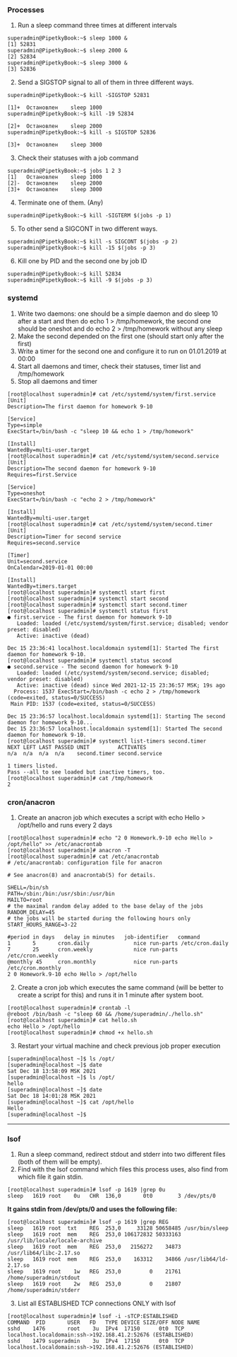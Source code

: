 ### Processes
1. Run a sleep command three times at different intervals
```
superadmin@PipetkyBook:~$ sleep 1000 &
[1] 52831
superadmin@PipetkyBook:~$ sleep 2000 &
[2] 52834
superadmin@PipetkyBook:~$ sleep 3000 &
[3] 52836
```
2. Send a SIGSTOP signal to all of them in three different ways.
```
superadmin@PipetkyBook:~$ kill -SIGSTOP 52831

[1]+  Остановлен    sleep 1000
superadmin@PipetkyBook:~$ kill -19 52834

[2]+  Остановлен    sleep 2000
superadmin@PipetkyBook:~$ kill -s SIGSTOP 52836

[3]+  Остановлен    sleep 3000
```
3. Check their statuses with a job command
```
superadmin@PipetkyBook:~$ jobs 1 2 3
[1]   Остановлен    sleep 1000
[2]-  Остановлен    sleep 2000
[3]+  Остановлен    sleep 3000
```
4. Terminate one of them. (Any)
```
superadmin@PipetkyBook:~$ kill -SIGTERM $(jobs -p 1)
```
5. To other send a SIGCONT in two different ways.
```
superadmin@PipetkyBook:~$ kill -s SIGCONT $(jobs -p 2)
superadmin@PipetkyBook:~$ kill -15 $(jobs -p 3)

```
6. Kill one by PID and the second one by job ID
```
superadmin@PipetkyBook:~$ kill 52834
superadmin@PipetkyBook:~$ kill -9 $(jobs -p 3)
```
### systemd
1. Write two daemons: one should be a simple daemon and do sleep 10 after a start and 
then do echo 1 > /tmp/homework, the second one should be oneshot and do echo 2 > 
/tmp/homework without any sleep
2. Make the second depended on the first one (should start only after the first)
3. Write a timer for the second one and configure it to run on 01.01.2019 at 00:00
4. Start all daemons and timer, check their statuses, timer list and /tmp/homework
5. Stop all daemons and timer
```
[root@localhost superadmin]# cat /etc/systemd/system/first.service 
[Unit]
Description=The first daemon for homework 9-10

[Service]
Type=simple
ExecStart=/bin/bash -c "sleep 10 && echo 1 > /tmp/homework"

[Install]
WantedBy=multi-user.target
[root@localhost superadmin]# cat /etc/systemd/system/second.service 
[Unit]
Description=The second daemon for homework 9-10
Requires=first.Service

[Service]
Type=oneshot
ExecStart=/bin/bash -c "echo 2 > /tmp/homework"

[Install]
WantedBy=multi-user.target
[root@localhost superadmin]# cat /etc/systemd/system/second.timer 
[Unit]
Description=Timer for second service
Requires=second.service

[Timer]
Unit=second.service
OnCalendar=2019-01-01 00:00

[Install]
WantedBy=timers.target
[root@localhost superadmin]# systemctl start first
[root@localhost superadmin]# systemctl start second
[root@localhost superadmin]# systemctl start second.timer
[root@localhost superadmin]# systemctl status first
● first.service - The first daemon for homework 9-10
   Loaded: loaded (/etc/systemd/system/first.service; disabled; vendor preset: disabled)
   Active: inactive (dead)

Dec 15 23:36:41 localhost.localdomain systemd[1]: Started The first daemon for homework 9-10.
[root@localhost superadmin]# systemctl status second
● second.service - The second daemon for homework 9-10
   Loaded: loaded (/etc/systemd/system/second.service; disabled; vendor preset: disabled)
   Active: inactive (dead) since Wed 2021-12-15 23:36:57 MSK; 19s ago
  Process: 1537 ExecStart=/bin/bash -c echo 2 > /tmp/homework (code=exited, status=0/SUCCESS)
 Main PID: 1537 (code=exited, status=0/SUCCESS)

Dec 15 23:36:57 localhost.localdomain systemd[1]: Starting The second daemon for homework 9-10...
Dec 15 23:36:57 localhost.localdomain systemd[1]: Started The second daemon for homework 9-10.
[root@localhost superadmin]# systemctl list-timers second.timer
NEXT LEFT LAST PASSED UNIT         ACTIVATES
n/a  n/a  n/a  n/a    second.timer second.service

1 timers listed.
Pass --all to see loaded but inactive timers, too.
[root@localhost superadmin]# cat /tmp/homework 
2
```
### cron/anacron
1. Create an anacron job which executes a script with echo Hello > /opt/hello and runs 
every 2 days
```
[root@localhost superadmin]# echo "2 0 Homework.9-10 echo Hello > /opt/hello" >> /etc/anacrontab 
[root@localhost superadmin]# anacron -T
[root@localhost superadmin]# cat /etc/anacrontab 
# /etc/anacrontab: configuration file for anacron

# See anacron(8) and anacrontab(5) for details.

SHELL=/bin/sh
PATH=/sbin:/bin:/usr/sbin:/usr/bin
MAILTO=root
# the maximal random delay added to the base delay of the jobs
RANDOM_DELAY=45
# the jobs will be started during the following hours only
START_HOURS_RANGE=3-22

#period in days   delay in minutes   job-identifier   command
1       5       cron.daily              nice run-parts /etc/cron.daily
7       25      cron.weekly             nice run-parts /etc/cron.weekly
@monthly 45     cron.monthly            nice run-parts /etc/cron.monthly
2 0 Homework.9-10 echo Hello > /opt/hello

```
2. Create a cron job which executes the same command (will be better to create a script for 
this) and runs it in 1 minute after system boot.
```
[root@localhost superadmin]# crontab -l
@reboot /bin/bash -c "sleep 60 && /home/superadmin/./hello.sh"
[root@localhost superadmin]# cat hello.sh 
echo Hello > /opt/hello
[root@localhost superadmin]# chmod +x hello.sh
```

3. Restart your virtual machine and check previous job proper execution
```
[superadmin@localhost ~]$ ls /opt/
[superadmin@localhost ~]$ date
Sat Dec 18 13:58:09 MSK 2021
[superadmin@localhost ~]$ ls /opt/
hello
[superadmin@localhost ~]$ date
Sat Dec 18 14:01:28 MSK 2021
[superadmin@localhost ~]$ cat /opt/hello 
Hello
[superadmin@localhost ~]$ 
```
-----
### lsof
1. Run a sleep command, redirect stdout and stderr into two different files (both of them will 
be empty).
2. Find with the lsof command which files this process uses, also find from which file it gain 
stdin.
```
[root@localhost superadmin]# lsof -p 1619 |grep 0u
sleep   1619 root    0u   CHR  136,0       0t0        3 /dev/pts/0
```
**It gains stdin from /dev/pts/0 and uses the following file:**  
```
[root@localhost superadmin]# lsof -p 1619 |grep REG
sleep   1619 root  txt    REG  253,0     33128 50658485 /usr/bin/sleep
sleep   1619 root  mem    REG  253,0 106172832 50333163 /usr/lib/locale/locale-archive
sleep   1619 root  mem    REG  253,0   2156272    34873 /usr/lib64/libc-2.17.so
sleep   1619 root  mem    REG  253,0    163312    34866 /usr/lib64/ld-2.17.so
sleep   1619 root    1w   REG  253,0         0    21761 /home/superadmin/stdout
sleep   1619 root    2w   REG  253,0         0    21807 /home/superadmin/stderr
```
3. List all ESTABLISHED TCP connections ONLY with lsof
```
[root@localhost superadmin]# lsof -i -sTCP:ESTABLISHED
COMMAND  PID       USER   FD   TYPE DEVICE SIZE/OFF NODE NAME
sshd    1476       root    3u  IPv4  17150      0t0  TCP localhost.localdomain:ssh->192.168.41.2:52676 (ESTABLISHED)
sshd    1479 superadmin    3u  IPv4  17150      0t0  TCP localhost.localdomain:ssh->192.168.41.2:52676 (ESTABLISHED)
```